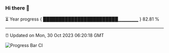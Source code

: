 ### Hi there 👋

⏳ Year progress { ████████████████████████▁▁▁▁▁▁ } 82.81 %

---

⏰ Updated on Mon, 30 Oct 2023 06:20:18 GMT

![Progress Bar CI](https://github.com/liununu/liununu/workflows/Progress%20Bar%20CI/badge.svg)
